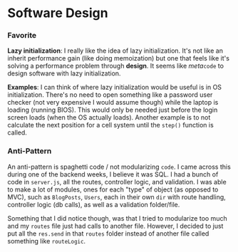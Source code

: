 # Software Design

### Favorite

**Lazy initialization**: I really like the idea of lazy initialization. It's not like an inherit performance gain (like doing memoization) but one that feels like it's solving a performance problem through **design**. It seems like _meta_`code` to design software with lazy initialization.

**Examples**: I can think of where lazy initialization would be useful is in OS initialization. There's no need to open something like a password user checker (not very expensive I would assume though) while the laptop is loading (running BIOS). This would only be needed just before the login screen loads (when the OS actually loads). Another example is to not calculate the next position for a cell system until the `step()` function is called.

### Anti-Pattern

An anti-pattern is spaghetti code / not modularizing `code`. I came across this during one of the backend weeks, I believe it was SQL. I had a bunch of code in `server.js`, all the routes, controller logic, and validation. I was able to make a lot of modules, ones for each "type" of object (as opposed to MVC), such as `BlogPosts`, `Users`, each in their own `dir` with route handling, controller logic (db calls), as well as a validation folder/file.

Something that I did notice though, was that I tried to modularize too much and my `routes` file just had calls to another file. However, I decided to just put all the `res.send` in that `routes` folder instead of another file called something like `routeLogic`.
